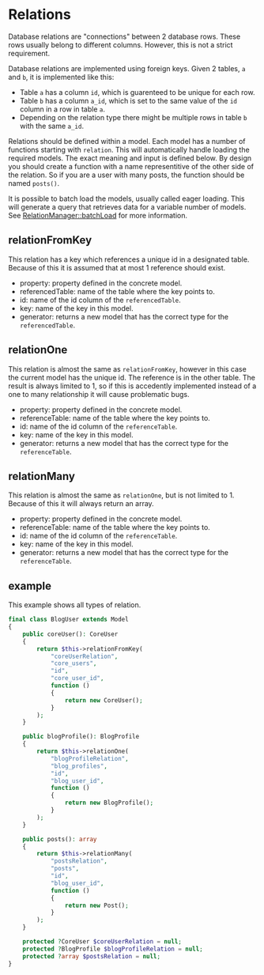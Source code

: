 # Relations

Database relations are "connections" between 2 database rows.
These rows usually belong to different columns.
However, this is not a strict requirement.

Database relations are implemented using foreign keys.
Given 2 tables, `a` and `b`, it is implemented like this:

- Table `a` has a column `id`, which is guarenteed to be unique for each row.
- Table `b` has a column `a_id`, which is set to the same value of the `id` column in a row in table `a`. 
- Depending on the relation type there might be multiple rows in table `b` with the same `a_id`.

Relations should be defined within a model.
Each model has a number of functions starting with `relation`.
This will automatically handle loading the required models.
The exact meaning and input is defined below.
By design you should create a function with a name representitive of the other side of the relation.
So if you are a user with many posts, the function should be named `posts()`.

It is possible to batch load the models, usually called eager loading.
This will generate a query that retrieves data for a variable number of models.
See [RelationManager::batchLoad](../App/Core/RelationManager.php) for more information.

## relationFromKey

This relation has a key which references a unique id in a designated table.
Because of this it is assumed that at most 1 reference should exist.

- property: property defined in the concrete model.
- referencedTable: name of the table where the key points to.
- id: name of the id column of the `referencedTable`.
- key: name of the key in this model.
- generator: returns a new model that has the correct type for the `referencedTable`.

## relationOne

This relation is almost the same as `relationFromKey`, however in this case the current model has the unique id.
The reference is in the other table.
The result is always limited to 1,
so if this is accedently implemented instead of a one to many relationship it will cause problematic bugs.

- property: property defined in the concrete model.
- referenceTable: name of the table where the key points to.
- id: name of the id column of the `referenceTable`.
- key: name of the key in this model.
- generator: returns a new model that has the correct type for the `referenceTable`.

## relationMany

This relation is almost the same as `relationOne`, but is not limited to 1.
Because of this it will always return an array.

- property: property defined in the concrete model.
- referenceTable: name of the table where the key points to.
- id: name of the id column of the `referenceTable`.
- key: name of the key in this model.
- generator: returns a new model that has the correct type for the `referenceTable`.

## example

This example shows all types of relation.

```php
final class BlogUser extends Model
{
    public coreUser(): CoreUser
    {
        return $this->relationFromKey(
            "coreUserRelation",
            "core_users",
            "id",
            "core_user_id",
            function ()
            {
                return new CoreUser();
            }
        );
    }

    public blogProfile(): BlogProfile
    {
        return $this->relationOne(
            "blogProfileRelation",
            "blog_profiles",
            "id",
            "blog_user_id",
            function ()
            {
                return new BlogProfile();
            }
        );
    }

    public posts(): array
    {
        return $this->relationMany(
            "postsRelation",
            "posts",
            "id",
            "blog_user_id",
            function ()
            {
                return new Post();
            }
        );
    }

    protected ?CoreUser $coreUserRelation = null;
    protected ?BlogProfile $blogProfileRelation = null;
    protected ?array $postsRelation = null;
}
```